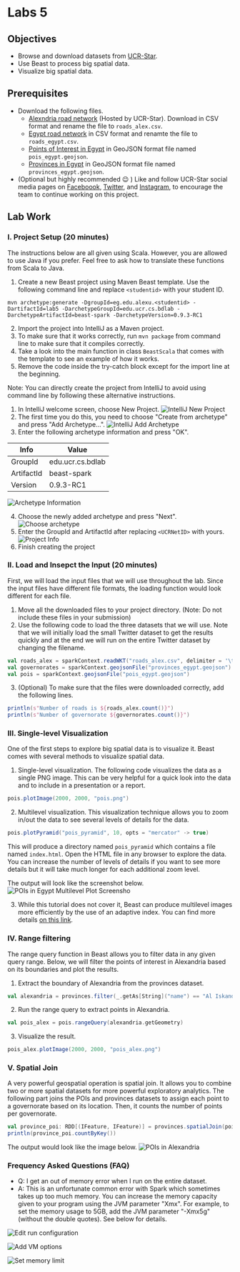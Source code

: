 # Labs 5

## Objectives

* Browse and download datasets from [UCR-Star](https://star.cs.ucr.edu/).
* Use Beast to process big spatial data.
* Visualize big spatial data.

## Prerequisites
* Download the following files.
  - [Alexndria road network](https://star.cs.ucr.edu/?osm21/roads&d#mbr=stkwubd,stte7j8) (Hosted by UCR-Star). Download in CSV format and rename the file to `roads_alex.csv`.
  - [Egypt road network](https://star.cs.ucr.edu/?osm21/roads&d#mbr=sec6wd,stxzmp) in CSV format and renamte the file to `roads_egypt.csv`.
  - [Points of Interest in Egypt](https://star.cs.ucr.edu/?osm21/pois&d#mbr=sse9yn,sv85fg) in GeoJSON format file named `pois_egypt.geojson`.
  - [Provinces in Egypt](https://star.cs.ucr.edu/?NE/states_provinces&d#mbr=sec6wd,stxzmp) in GeoJSON format file named `provinces_egypt.geojson`.
* (Optional but highly recommended :wink: ) Like and follow UCR-Star social media pages on [Faceboook](https://www.facebook.com/ucrstar), [Twitter](https://twitter.com/ucrstar/), and [Instagram](https://www.instagram.com/theucrstar), to encourage the team to continue working on this project.


## Lab Work

### I. Project Setup (20 minutes)
The instructions below are all given using Scala. However, you are allowed to use Java if you prefer. Feel free to ask how to translate these functions from Scala to Java.
1. Create a new Beast project using Maven Beast template. Use the following command line and replace `<studentid>` with your student ID.
```shell
mvn archetype:generate -DgroupId=eg.edu.alexu.<studentid> -DartifactId=lab5 -DarchetypeGroupId=edu.ucr.cs.bdlab -DarchetypeArtifactId=beast-spark -DarchetypeVersion=0.9.3-RC1
```
2. Import the project into IntelliJ as a Maven project.
3. To make sure that it works correctly, run `mvn package` from command line to make sure that it compiles correctly.
4. Take a look into the main function in class `BeastScala` that comes with the template to see an example of how it works.
5. Remove the code inside the try-catch block except for the import line at the beginning.

Note: You can directly create the project from IntelliJ to avoid using command line by following these alternative instructions.
1. In IntelliJ welcome screen, choose New Project.
![IntelliJ New Project](images/IntelliJ-NewProject.png)
2. The first time you do this, you need to choose "Create from archetype" and press "Add Archetype...".
![IntelliJ Add Archetype](images/IntelliJ-AddArchetype.png)
3. Enter the following archetype information and press "OK".

| Info   | Value |
| ------- | ----------------- |
| GroupId | edu.ucr.cs.bdlab |
| ArtifactId | beast-spark |
| Version | 0.9.3-RC1 |

![Archetype Information](images/IntelliJ-ArchetypeInfo.png)

4. Choose the newly added archetype and press "Next".
![Choose archetype](images/IntelliJ-Choose.png)
5. Enter the GroupId and ArtifactId after replacing `<UCRNetID>` with yours.
![Project Info](images/IntelliJ-ProjectInfo.png)
6. Finish creating the project


### II. Load and Insepct the Input (20 minutes)
First, we will load the input files that we will use throughout the lab. Since the input files have different file formats, the loading function would look different for each file.
1. Move all the downloaded files to your project directory. (Note: Do not include these files in your submission)
2. Use the following code to load the three datasets that we will use. Note that we will initially load the small Twitter dataset to get the results quickly and at the end we will run on the entire Twitter dataset by changing the filename.
```scala
val roads_alex = sparkContext.readWKT("roads_alex.csv", delimiter = '\t', skipHeader = true)
val governorates = sparkContext.geojsonFile("provinces_egypt.geojson")
val pois = sparkContext.geojsonFile("pois_egypt.geojson")
```
3. (Optional) To make sure that the files were downloaded correctly, add the following lines.

```scala
println(s"Number of roads is ${roads_alex.count()}")
println(s"Number of governorate ${governorates.count()}")
```

### III. Single-level Visualization
One of the first steps to explore big spatial data is to visualize it. Beast comes with several methods to visualize spatial data.

1. Single-level visualization. The following code visualizes the data as a single PNG image. This can be very helpful for a quick look into the data and to include in a presentation or a report.
```scala
pois.plotImage(2000, 2000, "pois.png")
```

2. Multilevel visualization. This visualization technique allows you to zoom in/out the data to see several levels of details for the data.
```scala
pois.plotPyramid("pois_pyramid", 10, opts = "mercator" -> true)
```
This will produce a directory named `pois_pyramid` which contains a file named `index.html`. Open the HTML file in any browser to explore the data. You can increase the number of levels of details if you want to see more details but it will take much longer for each additional zoom level.

The output will look like the screenshot below.
![POIs in Egypt Multilevel Plot Screensho](images/pois_pyramid.png)

3. While this tutorial does not cover it, Beast can produce multilevel images more efficiently by the use of an adaptive index. You can find more details [on this link](https://bitbucket.org/bdlabucr/beast/src/master/doc/visualization.md).

### IV. Range filtering
The range query function in Beast allows you to filter data in any given query range. Below, we will filter the points of interest in Alexandria based on its boundaries and plot the results.
1. Extract the boundary of Alexandria from the provinces dataset.
```scala
val alexandria = provinces.filter(_.getAs[String]("name") == "Al Iskandariyah").first()
```
2. Run the range query to extract points in Alexandria.
```scala
val pois_alex = pois.rangeQuery(alexandria.getGeometry)
```
3. Visualize the result.
```scala
pois_alex.plotImage(2000, 2000, "pois_alex.png")
```

### V. Spatial Join
A very powerful geospatial operation is spatial join. It allows you to combine two or more spatial datasets for more powerful exploratory analytics. The following part joins the POIs and provinces datasets to assign each point to a governorate based on its location. Then, it counts the number of points per governorate.

```scala
val province_poi: RDD[(IFeature, IFeature)] = provinces.spatialJoin(pois)
println(province_poi.countByKey())
```

The output would look like the image below.
![POIs in Alexandria](images/pois_alex.png)

### Frequency Asked Questions (FAQ)
* Q: I get an out of memory error when I run on the entire dataset.
* A: This is an unfortunate common error with Spark which sometimes takes up too much memory. You can increase the memory capacity given to your program using the JVM parameter "Xmx". For example, to set the memory usage to 5GB, add the JVM parameter "-Xmx5g" (without the double quotes). See below for details.

![Edit run configuration](images/set-memory-1.png)

![Add VM options](images/set-memory-2.png)

![Set memory limit](images/set-memory-3.png)

